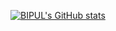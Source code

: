 <!--
- 👋 Hi, I’m @BIPUL1302
- 👀 I’m interested in ...
- 🌱 I’m currently learning ...
- 💞️ I’m looking to collaborate on ...
- 📫 How to reach me ...
-->

<!---
BIPUL1302/BIPUL1302 is a ✨ special ✨ repository because its `README.md` (this file) appears on your GitHub profile.
You can click the Preview link to take a look at your changes.
--->

<!-- write your own customized markdown for profile -->
[![BIPUL's GitHub stats](https://github-readme-stats.vercel.app/api?username=BIPUL1302&show=reviews,discussions_started,discussions_answered,prs_merged,prs_merged_percentage)](https://github.com/anuraghazra/github-readme-stats)
